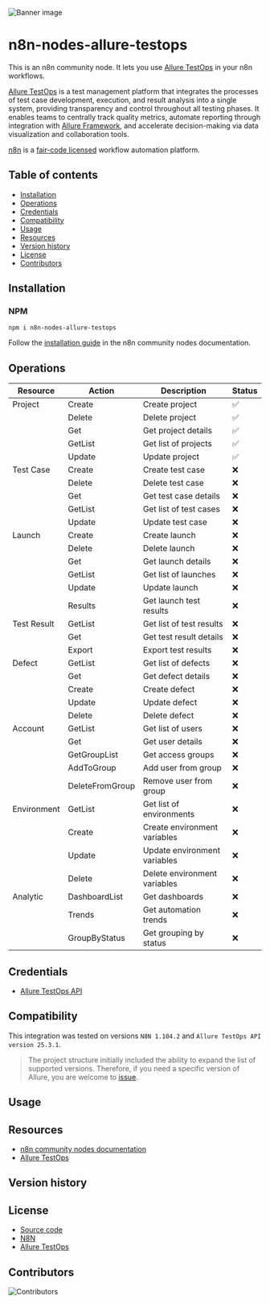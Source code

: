 ![Banner image](./docs/imgs/banner.png)

# n8n-nodes-allure-testops

This is an n8n community node. It lets you use [Allure TestOps](https://qameta.io/) in your n8n workflows.

[Allure TestOps](https://qameta.io/) is a test management platform that integrates the processes of test case development, execution, and result analysis into a single system, providing transparency and control throughout all testing phases. It enables teams to centrally track quality metrics, automate reporting through integration with [Allure Framework](https://github.com/allure-framework), and accelerate decision-making via data visualization and collaboration tools.

[n8n](https://n8n.io/) is a [fair-code licensed](https://docs.n8n.io/reference/license/) workflow automation platform.

## Table of contents
- [Installation](#installation)  
- [Operations](#operations)  
- [Credentials](#credentials)  <!-- delete if no auth needed -->  
- [Compatibility](#compatibility)  
- [Usage](#usage)  <!-- delete if not using this section -->  
- [Resources](#resources)  
- [Version history](#version-history)  <!-- delete if not using this section -->
- [License](#license)
- [Contributors](#contributors)

## Installation

### NPM
```shell
npm i n8n-nodes-allure-testops
```

Follow the [installation guide](https://docs.n8n.io/integrations/community-nodes/installation/) in the n8n community nodes documentation.

## Operations

| Resource | Action | Description| Status |
| -- | -- | -- | -- |
| Project | Create | Create project | ✅ |
|  | Delete | Delete project | ✅ |
|  | Get | Get project details | ✅ |
|  | GetList | Get list of projects | ✅ |
|  | Update | Update project | ✅ |
| Test Case | Create | Create test case | ❌ |
|  | Delete | Delete test case | ❌ |
|  | Get | Get test case details | ❌ |
|  | GetList | Get list of test cases | ❌ |
|  | Update | Update test case | ❌ |
| Launch | Create | Create launch | ❌ |
|  | Delete | Delete launch | ❌ |
|  | Get | Get launch details | ❌ |
|  | GetList | Get list of launches | ❌ |
|  | Update | Update launch | ❌ |
|  | Results | Get launch test results | ❌ |
| Test Result | GetList | Get list of test results | ❌ |
|  | Get | Get test result details | ❌ |
|  | Export | Export test results | ❌ |
| Defect | GetList | Get list of defects | ❌ |
|  | Get | Get defect details | ❌ |
|  | Create | Create defect | ❌ |
|  | Update | Update defect | ❌ |
|  | Delete | Delete defect | ❌ |
| Account | GetList | Get list of users | ❌ |
|  | Get | Get user details | ❌ |
|  | GetGroupList | Get access groups | ❌ |
|  | AddToGroup | Add user from group | ❌ |
|  | DeleteFromGroup | Remove user from group | ❌ |
| Environment | GetList | Get list of environments | ❌ |
|  | Create | Create environment variables | ❌ |
|  | Update | Update environment variables | ❌ |
|  | Delete | Delete environment variables | ❌ |
| Analytic | DashboardList | Get dashboards | ❌ |
|  | Trends | Get automation trends | ❌ |
|  | GroupByStatus | Get grouping by status | ❌ |


## Credentials

- [Allure TestOps API](./docs/credentials.md)

## Compatibility

This integration was tested on versions `N8N 1.104.2` and `Allure TestOps API version 25.3.1`.

> The project structure initially included the ability to expand the list of supported versions. Therefore, if you need a specific version of Allure, you are welcome to [issue](https://github.com/GAKiknadze/n8n-nodes-allure-testops/issues ).

## Usage

<!-- _This is an optional section. Use it to help users with any difficult or confusing aspects of the node._

_By the time users are looking for community nodes, they probably already know n8n basics. But if you expect new users, you can link to the [Try it out](https://docs.n8n.io/try-it-out/) documentation to help them get started._ -->

## Resources

* [n8n community nodes documentation](https://docs.n8n.io/integrations/#community-nodes)
* [Allure TestOps](https://docs.qameta.io/allure-testops)

## Version history

<!-- _This is another optional section. If your node has multiple versions, include a short description of available versions and what changed, as well as any compatibility impact._ -->

## License
- [Source code](./LICENSE)
- [N8N](https://github.com/n8n-io/n8n-nodes-starter/blob/master/LICENSE.md)
- [Allure TestOps](https://qameta.io/license-terms/)

## Contributors
![[Contributors](https://github.com/GAKiknadze/n8n-nodes-allure-testops/graphs/contributors)](https://contrib.rocks/image?repo=GAKiknadze/n8n-nodes-allure-testops)
